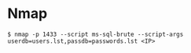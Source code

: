 # Nmap

`$ nmap -p 1433 --script ms-sql-brute --script-args userdb=users.lst,passdb=passwords.lst <IP>`